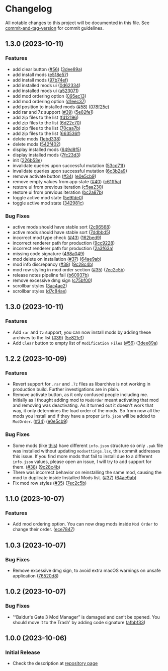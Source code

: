 # Changelog

All notable changes to this project will be documented in this file. See [commit-and-tag-version](https://github.com/absolute-version/commit-and-tag-version) for commit guidelines.

## 1.3.0 (2023-10-11)


### Features

* add clear button ([#56](https://github.com/mkinfrared/baldurs-gate3-mod-manager/issues/56)) ([3dee89a](https://github.com/mkinfrared/baldurs-gate3-mod-manager/commit/3dee89a7703cdf8e793d657e84aa9477903795d2))
* add install mods ([e518e57](https://github.com/mkinfrared/baldurs-gate3-mod-manager/commit/e518e57a05221ed6eaeb599a0889c40aa6bd134c))
* add install mods ([97b74ef](https://github.com/mkinfrared/baldurs-gate3-mod-manager/commit/97b74efffa5b04c7953abfce8a3836bfe9ddc84b))
* add installed mods ui ([0d62334](https://github.com/mkinfrared/baldurs-gate3-mod-manager/commit/0d623346d28aaf2ecff43e68968ed17b8a259bda))
* add installed mods ui ([a523071](https://github.com/mkinfrared/baldurs-gate3-mod-manager/commit/a52307115904499b952296af62f2de8233a5197c))
* add mod ordering option ([095ec13](https://github.com/mkinfrared/baldurs-gate3-mod-manager/commit/095ec131023bff2127fa0c9ca199a10ed87c8899))
* add mod ordering option ([d1eec37](https://github.com/mkinfrared/baldurs-gate3-mod-manager/commit/d1eec37aac6158e27513d813127bff9c8b6d14d5))
* add position to installed mods ([#58](https://github.com/mkinfrared/baldurs-gate3-mod-manager/issues/58)) ([078f25e](https://github.com/mkinfrared/baldurs-gate3-mod-manager/commit/078f25e6b155e94e8c14c542b4b8cdf2719d8cbf))
* add rar and 7z support ([#39](https://github.com/mkinfrared/baldurs-gate3-mod-manager/issues/39)) ([5e82fe1](https://github.com/mkinfrared/baldurs-gate3-mod-manager/commit/5e82fe10e1bca652353b08253aa9ddb8e420b2cd))
* add zip files to the list ([fd12196](https://github.com/mkinfrared/baldurs-gate3-mod-manager/commit/fd12196cd86206066b555400dd1ba70e6a232441))
* add zip files to the list ([6d22c70](https://github.com/mkinfrared/baldurs-gate3-mod-manager/commit/6d22c70dd69df5440f3357e0a87747989bf13b95))
* add zip files to the list ([70caa7b](https://github.com/mkinfrared/baldurs-gate3-mod-manager/commit/70caa7bd8b617f466938dc76fd9b6d8af9a5dcc1))
* add zip files to the list ([663536f](https://github.com/mkinfrared/baldurs-gate3-mod-manager/commit/663536f9f01978234852a76492c3352eee2d52f2))
* delete mods ([1ebd338](https://github.com/mkinfrared/baldurs-gate3-mod-manager/commit/1ebd3389cb2e08bf3346408e1d9377fadd460e01))
* delete mods ([542f402](https://github.com/mkinfrared/baldurs-gate3-mod-manager/commit/542f402b2699a97387986ea7b925bfcc22a5beef))
* display installed mods ([649d8f5](https://github.com/mkinfrared/baldurs-gate3-mod-manager/commit/649d8f57f28ebbdc607e181102c99091305efeb1))
* display installed mods ([7fc23d3](https://github.com/mkinfrared/baldurs-gate3-mod-manager/commit/7fc23d3e4f47d5a8531bdfa9d8ff8aaf6dd456c5))
* init ([226b53e](https://github.com/mkinfrared/baldurs-gate3-mod-manager/commit/226b53e78e4da5cb5d9eef31140389a7af0ae604))
* invalidate queries upon successful mutation ([53cd71f](https://github.com/mkinfrared/baldurs-gate3-mod-manager/commit/53cd71f611bf8b924b1a2af7fccaade044332473))
* invalidate queries upon successful mutation ([6c3b2a9](https://github.com/mkinfrared/baldurs-gate3-mod-manager/commit/6c3b2a945e3794a433051262c30950993215700f))
* remove activate button ([#34](https://github.com/mkinfrared/baldurs-gate3-mod-manager/issues/34)) ([e0e5cb9](https://github.com/mkinfrared/baldurs-gate3-mod-manager/commit/e0e5cb94c7dc316bf6d294923fb2942dc1e3438b))
* remove empty values from app state ([#40](https://github.com/mkinfrared/baldurs-gate3-mod-manager/issues/40)) ([c61ff5a](https://github.com/mkinfrared/baldurs-gate3-mod-manager/commit/c61ff5a82597526a36ceb52ef2fcc8edf39bd67b))
* restore ui from previous iteration ([c5aa230](https://github.com/mkinfrared/baldurs-gate3-mod-manager/commit/c5aa230fcd1e91eb0b97f896fd69c84dbd0a28cf))
* restore ui from previous iteration ([bc2a87b](https://github.com/mkinfrared/baldurs-gate3-mod-manager/commit/bc2a87b348bdcba8ecec9c96e102dd822d15cb71))
* toggle active mod state ([5e9fde0](https://github.com/mkinfrared/baldurs-gate3-mod-manager/commit/5e9fde0d6aa7d34bea20b2c91700b3efcd3d5106))
* toggle active mod state ([342981c](https://github.com/mkinfrared/baldurs-gate3-mod-manager/commit/342981c88e72cbfd1fe0b04a9493de79983ba881))


### Bug Fixes

* active mods should have stable sort ([2c96568](https://github.com/mkinfrared/baldurs-gate3-mod-manager/commit/2c965681aadbccc91e14b0e7b19e1dbd9a1ee364))
* active mods should have stable sort ([7ddbbd5](https://github.com/mkinfrared/baldurs-gate3-mod-manager/commit/7ddbbd5545fa15425ae4175b8715cf37ca7df5fa))
* incorrect mod type check ([#43](https://github.com/mkinfrared/baldurs-gate3-mod-manager/issues/43)) ([162bed9](https://github.com/mkinfrared/baldurs-gate3-mod-manager/commit/162bed94de18483e0ff06d43fe1deaaac0a76f19))
* incorrect renderer path for production ([9cc9228](https://github.com/mkinfrared/baldurs-gate3-mod-manager/commit/9cc92280b5a83fbb030f08dc4cb0a5532d242149))
* incorrect renderer path for production ([2a3f63a](https://github.com/mkinfrared/baldurs-gate3-mod-manager/commit/2a3f63a60eb1161183ec7669559906034a0cfe7e))
* missing code signature ([498a049](https://github.com/mkinfrared/baldurs-gate3-mod-manager/commit/498a0495d1dd40f1a5a35690d47253054f8abf19))
* mod delete on installation ([#37](https://github.com/mkinfrared/baldurs-gate3-mod-manager/issues/37)) ([64ae9ab](https://github.com/mkinfrared/baldurs-gate3-mod-manager/commit/64ae9abfa9d7c4fe99bd29b274475b7cf537e792))
* mod info discrepancy ([#38](https://github.com/mkinfrared/baldurs-gate3-mod-manager/issues/38)) ([9c28c4b](https://github.com/mkinfrared/baldurs-gate3-mod-manager/commit/9c28c4b5b9c10a25a9e5c3a37a5795e6be44d199))
* mod row styling in mod order section ([#35](https://github.com/mkinfrared/baldurs-gate3-mod-manager/issues/35)) ([7ec2c5b](https://github.com/mkinfrared/baldurs-gate3-mod-manager/commit/7ec2c5bebbd40b91a0b518c5ae8f953430e2b3db))
* release notes pipeline fail ([b60937b](https://github.com/mkinfrared/baldurs-gate3-mod-manager/commit/b60937b5341e71e6aeff3c82ac6464c06d2ba3f1))
* remove excessive dmg sign ([c75bf00](https://github.com/mkinfrared/baldurs-gate3-mod-manager/commit/c75bf001cd91d78efab9a8f40bd76e2e3f251555))
* scrollbar styles ([3ac4ae2](https://github.com/mkinfrared/baldurs-gate3-mod-manager/commit/3ac4ae272d2fc5bc9fc317b94b4b82c2bb6c4983))
* scrollbar styles ([d7c84ae](https://github.com/mkinfrared/baldurs-gate3-mod-manager/commit/d7c84aec5dd523a246be4ff241b1ec2dceef7328))

## 1.3.0 (2023-10-11)


### Features

* Add `rar` and `7z` support, you can now install mods by adding these archives to the list ([#39](https://github.com/mkinfrared/baldurs-gate3-mod-manager/issues/39)) ([5e82fe1](https://github.com/mkinfrared/baldurs-gate3-mod-manager/commit/5e82fe10e1bca652353b08253aa9ddb8e420b2cd))
* Add `Clear` button to empty list of `Modification Files` ([#56](https://github.com/mkinfrared/baldurs-gate3-mod-manager/issues/56)) ([3dee89a](https://github.com/mkinfrared/baldurs-gate3-mod-manager/commit/3dee89a7703cdf8e793d657e84aa9477903795d2))

## 1.2.2 (2023-10-09)

### Features

- Revert support for `.rar` and `.7z` files as libarchive is not working in production build. Further investigations are in plain.
- Remove activate button, as it only confused people including me. Initially as I thought adding mod to `ModOrder` meant
  activating that mod and removing was deactivating. As it turned out it doesn't work that way, it only determines the
  load order of the mods. So from now all the mods you install and if they have a proper `info.json` will be added
  to `ModOrder`. ([#34](https://github.com/mkinfrared/baldurs-gate3-mod-manager/issues/34)) ([e0e5cb9](https://github.com/mkinfrared/baldurs-gate3-mod-manager/commit/e0e5cb94c7dc316bf6d294923fb2942dc1e3438b))

### Bug Fixes

- Some mods (like [this](https://www.nexusmods.com/baldursgate3/mods/243?tab=posts&BH=1)) have different `info.json`
  structure so only `.pak` file was installed without updating `modsettings.lsx`, this commit addresses this issue. If
  you find more mods that fail to install due to a different `info.json` values, please open an issue, I will try to add
  support for
  them. ([#38](https://github.com/mkinfrared/baldurs-gate3-mod-manager/issues/38)) ([9c28c4b](https://github.com/mkinfrared/baldurs-gate3-mod-manager/commit/9c28c4b5b9c10a25a9e5c3a37a5795e6be44d199))
- There was incorrect behavior on reinstalling the same mod, causing the mod to duplicate inside Installed Mods
  list. ([#37](https://github.com/mkinfrared/baldurs-gate3-mod-manager/issues/37)) ([64ae9ab](https://github.com/mkinfrared/baldurs-gate3-mod-manager/commit/64ae9abfa9d7c4fe99bd29b274475b7cf537e792))
- Fix mod row
  styles ([#35](https://github.com/mkinfrared/baldurs-gate3-mod-manager/issues/35)) ([7ec2c5b](https://github.com/mkinfrared/baldurs-gate3-mod-manager/commit/7ec2c5bebbd40b91a0b518c5ae8f953430e2b3db))

## 1.1.0 (2023-10-07)

### Features

- Add mod ordering option. You can now drag mods inside `Mod Order` to change their
  order. ([ece7847](https://github.com/mkinfrared/baldurs-gate3-mod-manager/commit/ece78470693fb33453077f9b689f8ddb10e6dd4f))

## 1.0.3 (2023-10-07)

### Bug Fixes

- Remove excessive dmg sign, to avoid extra macOS warnings on unsafe
  application ([76520d8](https://github.com/mkinfrared/baldurs-gate3-mod-manager/commit/76520d8bbfdae1e87e3a18bccbfb2d1dd7adc443))

## 1.0.2 (2023-10-07)

### Bug Fixes

- '“Baldur's Gate 3 Mod Manager” is damaged and can’t be opened. You should move it to the Trash' by adding code
  signature ([afbbf33](https://github.com/mkinfrared/baldurs-gate3-mod-manager/commit/afbbf3374bebff05cd6d293a5cbfed2165717673))

## 1.0.0 (2023-10-06)

### Initial Release

- Check the description at [repository page](https://github.com/mkinfrared/baldurs-gate3-mod-manager)
